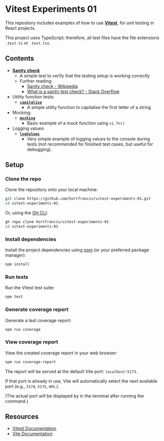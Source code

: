 # Vitest Experiments 01

This repository includes examples of how to use [**Vitest**](https://vitest.dev/), for unit testing in React projects.

This project uses TypeScript; therefore, all test files have the file extensions `.test.ts` or `.test.tsx`.

## Contents

- [**Sanity check**](./tests/sanity-check.test.ts)
  - A simple test to verify that the testing setup is working correctly
  - Further reading:
    - [Sanity check - Wikipedia](https://en.wikipedia.org/wiki/Sanity_check)
    - [What is a sanity test check? - Stack Overflow](https://stackoverflow.com/questions/4055733/what-is-a-sanity-test-check)
- Utility function tests:
  - [**`capitalise`**](./tests/capitalise.test.ts)
    - A simple utility function to capitalise the first letter of a string
- Mocking:
  - [**`mocking`**](./tests/mocking.test.ts)
    - Basic example of a mock function using `vi.fn()`
- Logging values:
  - [**`logValues`**](./tests/logValues.test.ts)
    - Very simple example of logging values to the console during tests (not recommended for finished test cases, but useful for debugging).

## Setup

### Clone the repo

Clone the repository onto your local machine:

```bash
git clone https://github.com/hortfrancis/vitest-experiments-01.git
cd vitest-experiments-01
```

Or, using the [GH CLI](https://cli.github.com/):

```bash
gh repo clone hortfrancis/vitest-experiments-01
cd vitest-experiments-01
```

### Install dependencies

Install the project dependencies using [npm](https://www.npmjs.com/) (or your preferred package manager):

```bash
npm install
```

### Run tests

Run the Vitest test suite:

```bash
npm test
```

### Generate coverage report

Generate a test coverage report:

```bash
npm run coverage
```

### View coverage report

View the created coverage report in your web browser:

```bash
npm run coverage-report
```

The report will be served at the default Vite port: `localhost:5173`.

If that port is already in use, Vite will automatically select the next available port (e.g., `5174`, `5175`, etc.).

(The actual port will be displayed by in the terminal after running the command.)

## Resources

- [Vitest Documentation](https://vitest.dev/)
- [Vite Documentation](https://vite.dev/)
